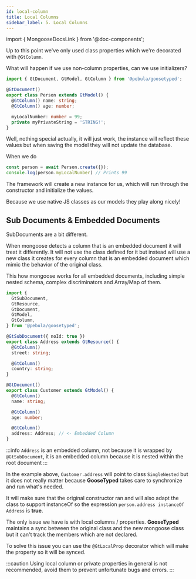 ```yaml
---
id: local-column
title: Local Columns
sidebar_label: 5. Local Columns
---
```

import { MongooseDocsLink } from '@doc-components';

Up to this point we've only used class properties which we're decorated with `@GtColumn`.

What will happen if we use non-column properties, can we use initializers?

```typescript
import { GtDocument, GtModel, GtColumn } from '@pebula/goosetyped';

@GtDocument()
export class Person extends GtModel() {
  @GtColumn() name: string;
  @GtColumn() age: number;

  myLocalNumber: number = 99;
  private myPrivateString = 'STRING!';
}
```

Well, nothing special actually, it will just work, the instance will reflect these values but when saving the model
they will not update the database.

When we do

```typescript
const person = await Person.create({});
console.log(person.myLocalNumber) // Prints 99
```

The framework will create a new instance for us, which will run through the constructor and initialize the values.

Because we use native JS classes as our models they play along nicely!

## Sub Documents & Embedded Documents

<MongooseDocsLink type="subDocument">SubDocuments</MongooseDocsLink> are a bit different.

  
  
When mongoose detects a column that is an embedded document it will treat it differently. It will
not use the class defined for it but instead will use a new class it creates for every column that is an embedded document which mimic the behavior of the original class.

This how mongoose works for all embedded documents, including simple nested schema, complex discriminators and Array/Map of them.

```ts
import {
  GtSubDocument,
  GtResource,
  GtDocument,
  GtModel,
  GtColumn,
} from '@pebula/goosetyped';

@GtSubDocument({ noId: true })
export class Address extends GtResource() {
  @GtColumn()
  street: string;

  @GtColumn()
  country: string;
}

@GtDocument()
export class Customer extends GtModel() {
  @GtColumn()
  name: string;

  @GtColumn()
  age: number;

  @GtColumn()
  address: Address; // <- Embedded Column
}
```

:::info
`Address` is an embedded column, not because it is wrapped by `@GtSubDocument`, it is an embedded column because it is nested within the root document
:::

In the example above, `Customer.address` will point to class `SingleNested` but it does not really matter because **GooseTyped** takes care to synchronize and run what's needed.

It will make sure that the original constructor ran and will also adapt the class to support instanceOf so the expression `person.address instanceOf Address` is **true**.

The only issue we have is with local columns / properties.
**GooseTyped** maintains a sync between the original class and the new mongoose class but it can't track the members which are not declared.

To solve this issue you can use the `@GtLocalProp` decorator which will make the property so it will be synced.

:::caution
Using local column or private properties in general is not recommended, avoid them to prevent unfortunate bugs and errors.
:::
